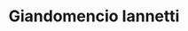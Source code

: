 ---
title: "Giandomencio Iannetti"
presenter_id: giandomencio_iannetti
layout: member_all_publications
---